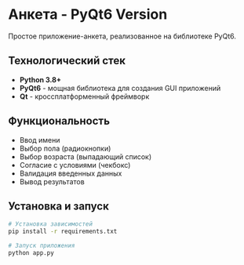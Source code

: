 # Анкета - PyQt6 Version

Простое приложение-анкета, реализованное на библиотеке PyQt6.

## Технологический стек
- **Python 3.8+**
- **PyQt6** - мощная библиотека для создания GUI приложений
- **Qt** - кроссплатформенный фреймворк

## Функциональность
- Ввод имени
- Выбор пола (радиокнопки)
- Выбор возраста (выпадающий список) 
- Согласие с условиями (чекбокс)
- Валидация введенных данных
- Вывод результатов

## Установка и запуск
```bash
# Установка зависимостей
pip install -r requirements.txt

# Запуск приложения
python app.py
